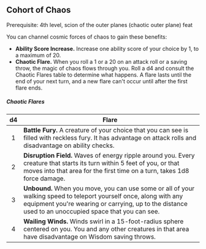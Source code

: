 ## Cohort of Chaos

Prerequisite: 4th level, scion of the outer planes (chaotic outer plane) feat

You can channel cosmic forces of chaos to gain these benefits:

- **Ability Score Increase.** Increase one ability score of your choice by 1, to a maximum of 20.
- **Chaotic Flare.** When you roll a 1 or a 20 on an attack roll or a saving throw, the magic of chaos flows through you. Roll a d4 and consult the Chaotic Flares table to determine what happens. A flare lasts until the end of your next turn, and a new flare can't occur until after the first flare ends.

##### Chaotic Flares
|  d4 | Flare                                                                                                                                                                                                                      |
|:---:|----------------------------------------------------------------------------------------------------------------------------------------------------------------------------------------------------------------------------|
|  1  | **Battle Fury.** A creature of your choice that you can see is filled with reckless fury. It has advantage on attack rolls and disadvantage on ability checks.                                                             |
|  2  | **Disruption Field.** Waves of energy ripple around you. Every creature that starts its turn within 5 feet of you, or that moves into that area for the first time on a turn, takes 1d8 force damage.                      |
|  3  | **Unbound.** When you move, you can use some or all of your walking speed to teleport yourself once, along with any equipment you're wearing or carrying, up to the distance used to an unoccupied space that you can see. |
|  4  | **Wailing Winds.** Winds swirl in a 15-foot-radius sphere centered on you. You and any other creatures in that area have disadvantage on Wisdom saving throws.                                                             |